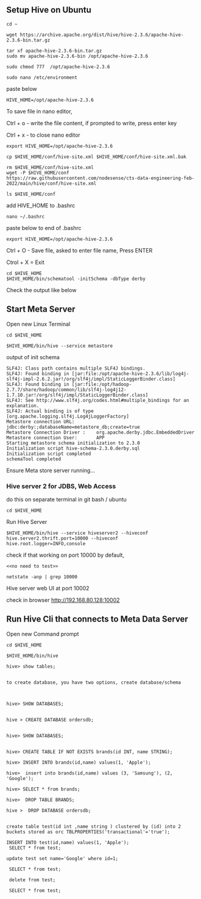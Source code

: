 ## Setup Hive on Ubuntu

```
cd ~

wget https://archive.apache.org/dist/hive/hive-2.3.6/apache-hive-2.3.6-bin.tar.gz

tar xf apache-hive-2.3.6-bin.tar.gz
sudo mv apache-hive-2.3.6-bin /opt/apache-hive-2.3.6

sudo chmod 777  /opt/apache-hive-2.3.6
```


```
sudo nano /etc/environment 
```

paste below 

```
HIVE_HOME=/opt/apache-hive-2.3.6
```
 
To save file in nano editor,

Ctrl + o - write the file content, if prompted to write, press enter key

Ctrl + x - to close nano editor


```
export HIVE_HOME=/opt/apache-hive-2.3.6
```


```
cp $HIVE_HOME/conf/hive-site.xml $HIVE_HOME/conf/hive-site.xml.bak

rm $HIVE_HOME/conf/hive-site.xml
wget -P $HIVE_HOME/conf https://raw.githubusercontent.com/nodesense/cts-data-engineering-feb-2022/main/hive/conf/hive-site.xml

ls $HIVE_HOME/conf

```

add HIVE_HOME to .bashrc

```
nano ~/.bashrc
```

paste below to end of .bashrc
 

```
export HIVE_HOME=/opt/apache-hive-2.3.6
```

Ctrl + O - Save file, asked to enter file name, Press ENTER

Ctrol  + X = Exit

```
cd $HIVE_HOME
$HIVE_HOME/bin/schematool -initSchema -dbType derby

```

Check the output like below

## Start Meta Server 

Open new Linux Terminal

```
cd $HIVE_HOME 

$HIVE_HOME/bin/hive --service metastore
```



output of init schema

```
SLF4J: Class path contains multiple SLF4J bindings.
SLF4J: Found binding in [jar:file:/opt/apache-hive-2.3.6/lib/log4j-slf4j-impl-2.6.2.jar!/org/slf4j/impl/StaticLoggerBinder.class]
SLF4J: Found binding in [jar:file:/opt/hadoop-2.7.7/share/hadoop/common/lib/slf4j-log4j12-1.7.10.jar!/org/slf4j/impl/StaticLoggerBinder.class]
SLF4J: See http://www.slf4j.org/codes.html#multiple_bindings for an explanation.
SLF4J: Actual binding is of type [org.apache.logging.slf4j.Log4jLoggerFactory]
Metastore connection URL:        jdbc:derby:;databaseName=metastore_db;create=true
Metastore Connection Driver :    org.apache.derby.jdbc.EmbeddedDriver
Metastore connection User:       APP
Starting metastore schema initialization to 2.3.0
Initialization script hive-schema-2.3.0.derby.sql
Initialization script completed
schemaTool completed
```

Ensure Meta store server running...


### Hive server 2 for JDBS, Web Access

do this on separate terminal in git bash / ubuntu

```
cd $HIVE_HOME
```

Run Hive Server

```
$HIVE_HOME/bin/hive --service hiveserver2 --hiveconf hive.server2.thrift.port=10000 --hiveconf hive.root.logger=INFO,console
```
 
check if that working on port 10000 by default,

```
<<no need to test>>

netstate -anp | grep 10000
````

Hive server web UI at port 10002

check in browser http://192.168.80.128:10002



## Run Hive Cli that connects to Meta Data Server

Open new Command prompt

```
cd $HIVE_HOME
```


```
$HIVE_HOME/bin/hive

```

```
hive> show tables;


to create database, you have two options, create database/schema



hive> SHOW DATABASES;


hive > CREATE DATABASE ordersdb;


hive> SHOW DATABASES;


hive> CREATE TABLE IF NOT EXISTS brands(id INT, name STRING);

hive> INSERT INTO brands(id,name) values(1, 'Apple');

hive>  insert into brands(id,name) values (3, 'Samsung'), (2, 'Google');

hive> SELECT * from brands;

hive>  DROP TABLE BRANDS;

hive >  DROP DATABASE ordersdb;

```


```

create table test(id int ,name string ) clustered by (id) into 2 buckets stored as orc TBLPROPERTIES('transactional'='true');

INSERT INTO test(id,name) values(1, 'Apple');
 SELECT * from test;

update test set name='Google' where id=1;

 SELECT * from test;
 
 delete from test;
 
 SELECT * from test;
 
 ```


